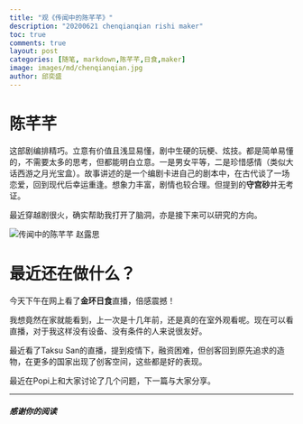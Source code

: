 ```yaml
---
title: "观《传闻中的陈芊芊》"
description: "20200621 chenqianqian rishi maker"
toc: true
comments: true
layout: post
categories: [随笔, markdown,陈芊芊,日食,maker]
image: images/md/chenqianqian.jpg
author: 邱奕盛
---
```


# 陈芊芊

这部剧编排精巧。立意有价值且浅显易懂，剧中生硬的玩梗、炫技。都是简单易懂的，不需要太多的思考，但都能明白立意。一是男女平等，二是珍惜感情（类似大话西游之月光宝盒）。故事讲述的是一个编剧卡进自己的剧本中，在古代谈了一场恋爱，回到现代后幸运重逢。想象力丰富，剧情也较合理。但提到的**守宫砂**并无考证。

最近穿越剧很火，确实帮助我打开了脑洞，亦是接下来可以研究的方向。

![传闻中的陈芊芊 赵露思](https://easonqys.github.io/myblog/images/md/赵露思.jpg)


# 最近还在做什么？

今天下午在网上看了**金环日食**直播，倍感震撼！

我想竟然在家就能看到，上一次是十几年前，还是真的在室外观看呢。现在可以看直播，对于我这样没有设备、没有条件的人来说很友好。

最近看了Taksu San的直播，提到疫情下，融资困难，但创客回到原先追求的造物，在更多的国家出现了创客空间，这些都是好的表现。

最近在Popi上和大家讨论了几个问题，下一篇与大家分享。

___
##### 感谢你的阅读
